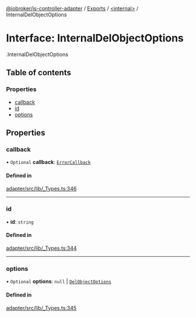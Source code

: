 [@iobroker/js-controller-adapter](../README.md) / [Exports](../modules.md) / [<internal\>](../modules/internal_.md) / InternalDelObjectOptions

# Interface: InternalDelObjectOptions

[<internal>](../modules/internal_.md).InternalDelObjectOptions

## Table of contents

### Properties

- [callback](internal_.InternalDelObjectOptions.md#callback)
- [id](internal_.InternalDelObjectOptions.md#id)
- [options](internal_.InternalDelObjectOptions.md#options)

## Properties

### callback

• `Optional` **callback**: [`ErrorCallback`](../modules/internal_.md#errorcallback)

#### Defined in

[adapter/src/lib/_Types.ts:346](https://github.com/ioBroker/ioBroker.js-controller/blob/5d3ad273/packages/adapter/src/lib/_Types.ts#L346)

___

### id

• **id**: `string`

#### Defined in

[adapter/src/lib/_Types.ts:344](https://github.com/ioBroker/ioBroker.js-controller/blob/5d3ad273/packages/adapter/src/lib/_Types.ts#L344)

___

### options

• `Optional` **options**: ``null`` \| [`DelObjectOptions`](internal_.DelObjectOptions.md)

#### Defined in

[adapter/src/lib/_Types.ts:345](https://github.com/ioBroker/ioBroker.js-controller/blob/5d3ad273/packages/adapter/src/lib/_Types.ts#L345)
